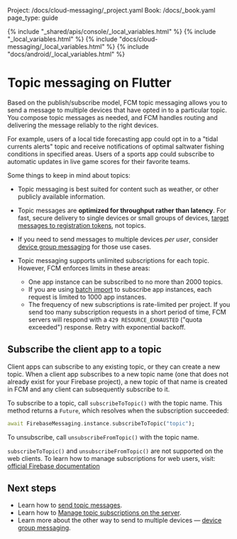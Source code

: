 Project: /docs/cloud-messaging/_project.yaml
Book: /docs/_book.yaml
page_type: guide

{% include "_shared/apis/console/_local_variables.html" %}
{% include "_local_variables.html" %}
{% include "docs/cloud-messaging/_local_variables.html" %}
{% include "docs/android/_local_variables.html" %}

<link rel="stylesheet" type="text/css" href="/styles/docs.css" />

# Topic messaging on Flutter

Based on the publish/subscribe model, FCM topic messaging allows you to send a message
to multiple devices that have opted in to a particular topic.  You compose topic messages as
needed, and FCM handles routing and delivering the message reliably to the right
devices.

For example, users of a local tide
forecasting app could opt in to a "tidal currents alerts" topic and receive
notifications of optimal saltwater fishing conditions in specified areas. Users of a sports app
could subscribe to automatic updates in live game scores for their favorite
teams.

Some things to keep in mind about topics:

- Topic messaging is best suited for content such as weather, or other publicly
  available information.

- Topic messages are **optimized for throughput rather than latency**. For fast,
  secure delivery to single devices or small groups of devices,
  [target messages to registration tokens](/docs/cloud-messaging/send-message#send_messages_to_specific_devices),
  not topics.

- If you need to send messages to multiple devices _per user_, consider
  [device group messaging](/docs/cloud-messaging/send-message#send_messages_to_device_groups)
  for those use cases.

- Topic messaging supports unlimited subscriptions for each topic. However, FCM
  enforces limits in these areas:

  - One app instance can be subscribed to no more than 2000 topics.
  - If you are using [batch import](https://developers.google.com/instance-id/reference/server#manage_relationship_maps_for_multiple_app_instances)
    to subscribe app instances, each request is limited to 1000 app instances.
  - The frequency of new subscriptions is rate-limited per project. If you send
    too many subscription requests in a short period of time, FCM servers will
    respond with a `429 RESOURCE_EXHAUSTED` ("quota exceeded") response. Retry
    with exponential backoff.


## Subscribe the client app to a topic

Client apps can subscribe to any existing topic, or they can create a new
topic. When a client app subscribes to a new topic name (one that does
not already exist for your Firebase project), a new topic of that name is
created in FCM and any client can subsequently subscribe to it.

To subscribe to a topic, call `subscribeToTopic()` with the topic name. This method
returns a `Future`, which resolves when the subscription succeeded:

```dart
await FirebaseMessaging.instance.subscribeToTopic("topic");
```

To unsubscribe, call `unsubscribeFromTopic()` with the topic name.

`subscribeToTopic()` and `unsubscribeFromTopic()` are not supported on the web clients. To learn how to manage subscriptions for web users, visit: [official Firebase documentation](https://firebase.google.com/docs/cloud-messaging/js/topic-messaging)

## Next steps

* Learn how to [send topic messages](/docs/cloud-messaging/send-message#send-messages-to-topics).
* Learn how to [Manage topic subscriptions on the server](/docs/cloud-messaging/manage-topics).
* Learn more about the other way to send to multiple devices &mdash;
  [device group messaging](/docs/cloud-messaging/send-message#send-messages-to-multiple-devices).
